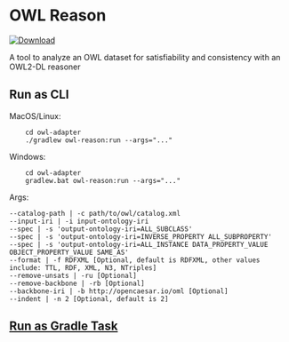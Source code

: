 # OWL Reason

[ ![Download](https://api.bintray.com/packages/opencaesar/owl-tools/owl-reason/images/download.svg) ](https://bintray.com/opencaesar/owl-tools/owl-reason/_latestVersion)

A tool to analyze an OWL dataset for satisfiability and consistency with an OWL2-DL reasoner

## Run as CLI

MacOS/Linux:
```
    cd owl-adapter
    ./gradlew owl-reason:run --args="..."
```
Windows:
```
    cd owl-adapter
    gradlew.bat owl-reason:run --args="..."
```
Args:
```
--catalog-path | -c path/to/owl/catalog.xml
--input-iri | -i input-ontology-iri
--spec | -s 'output-ontology-iri=ALL_SUBCLASS'
--spec | -s 'output-ontology-iri=INVERSE_PROPERTY ALL_SUBPROPERTY'
--spec | -s 'output-ontology-iri=ALL_INSTANCE DATA_PROPERTY_VALUE OBJECT_PROPERTY_VALUE SAME_AS'
--format | -f RDFXML [Optional, default is RDFXML, other values include: TTL, RDF, XML, N3, NTriples]
--remove-unsats | -ru [Optional]
--remove-backbone | -rb [Optional]
--backbone-iri | -b http://opencaesar.io/oml [Optional]
--indent | -n 2 [Optional, default is 2]
```

## [Run as Gradle Task](../owl-reason-gradle/README.md)
